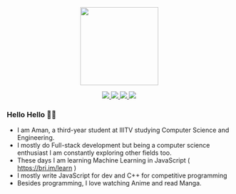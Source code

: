 <p align="center"><img src="https://thumbs.gfycat.com/AchingBestAnnelida-size_restricted.gif" align="center" width="175"></p>

<p align="center">
  <a href="https://twitter.com/AmanRaj1608">
    <img src="https://img.shields.io/badge/-@AmanRaj1608-1ca0f1?style=flat-square&labelColor=1ca0f1&logo=twitter&logoColor=white&link=https://twitter.com/AmanRaj1608">
   <a/>
  <a href="https://stackoverflow.com/users/11097431/aman-raj">
    <img src="https://img.shields.io/badge/-AmanRaj1608-f48024?style=flat-square&labelColor=f48024&logo=stackoverflow&logoColor=white&link=https://stackoverflow.com/users/11097431/aman-raj">
   <a/>
  <a href="https://www.linkedin.com/in/amanraj1608/">
    <img src="https://img.shields.io/badge/-AmanRaj1608-blue?style=flat-square&logo=Linkedin&logoColor=white&link=https://www.linkedin.com/in/amanraj1608/">
  <a/>
   <a href="mailto:archanaamanraj@gmail.com">
    <img src="https://img.shields.io/badge/-archanaamanraj@gmail.com-c14438?style=flat-square&logo=Gmail&logoColor=white&link=mailto:archanaamanraj@gmail.com">
   <a/>
</p>


### Hello Hello 👋🏻 

-   I am Aman, a third-year student at IIITV studying Computer Science and Engineering. 
-   I mostly do Full-stack development but being a computer science enthusiast I am constantly exploring other fields too.
-   These days I am learning Machine Learning in JavaScript ( https://bri.im/learn )
-   I mostly write JavaScript for dev and C++ for competitive programming
-   Besides programming, I love watching Anime and read Manga.
